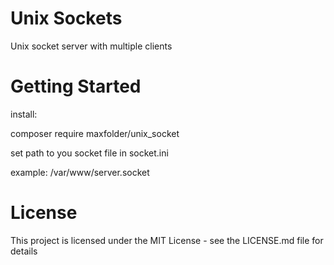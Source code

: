 <h1>Unix Sockets</h1>

<p>Unix socket server with multiple clients</p>

<h1>Getting Started</h1>

install:
<p>composer require maxfolder/unix_socket</p>

<p>set path to you socket file in socket.ini </p>

example: /var/www/server.socket

<h1>License</h1>
<p>This project is licensed under the MIT License - see the LICENSE.md file for details</p>
